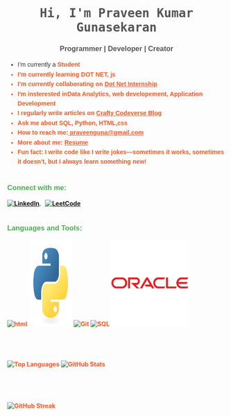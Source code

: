 <h1></h1>
<h1 align="center" style="font-family: Humanist Sans-Serif, Monospace; color:#555;" font-weight: bold;">Hi, I'm Praveen Kumar Gunasekaran</h1>

<h3 align="center" style="font-family: Arial,  Monospace; color: #555;">Programmer | Developer | Creator</h3>

<ul style="font-family: Arial, sans-serif; color: #333; line-height: 1.6;">
  <li>I’m currently a <strong style="color: #FF5722;"> Student</a></li>
  <li>I’m currently learning <strong style="color: #FF5722;"> DOT NET, js </strong></li>
  <li>I’m currently collaborating on <a href="https://github.com/Praveenguna428/codsoft.git" style="color: #FF5722;"> Dot Net Internship </a></li>
  <li>I'm insterested in<strong style="color: #FF5722;">Data Analytics, web developement, Application Development</strong></li>
  <li>I regularly write articles on <a href="http://craftycodeverse.blogspot.com" style="color: #FF5722;"> Crafty Codeverse Blog</a></li>
  <li>Ask me about <strong style="color: #FF5722;">SQL, Python, HTML,css</strong></li>
  <li>How to reach me:<a href="praveenguna428@gmail.com" style="color: #FF5722;"> praveenguna@gmail.com</a></li>
  <li>More about me: <a href="https://docs.google.com/document/d/e/2PACX-1vT4QwxNh6YjFcStfpBFNJf4FbRg45BrhrLT4-JE2EAXdyBI7mB5UouujkLKMfPeaOhS-YlzNwW0JA8r/pub" style="color: #FF5722;"> Resume </a></li>
  <li>Fun fact: <strong style="color: #FF5722;">I write code like I write jokes—sometimes it works, sometimes it doesn’t, but I always learn something new!</strong></li>
</ul>
<h1></h1>
<h3 align="left" style="font-family: Arial, sans-serif; color: #4CAF50;">Connect with me:</h3>
<p align="left">
  <a href="https://linkedin.com/in/praveen-kumar-pk2020" target="blank" style="margin-right: 10px;">
    <img align="center" src="https://raw.githubusercontent.com/rahuldkjain/github-profile-readme-generator/master/src/images/icons/Social/linked-in-alt.svg" alt="LinkedIn" height="80" width="100" />
  </a>
  <a href="https://leetcode.com/u/praveen_2020/" target="blank" style="margin-right: 10px;">
    <img align="center" src="https://raw.githubusercontent.com/rahuldkjain/github-profile-readme-generator/master/src/images/icons/Social/leet-code.svg" alt="LeetCode" height="80" width="110" />
  </a>
</p>
<h1></h1>

<h3 align="left" style="font-family: Arial, sans-serif; color: #4CAF50;">Languages and Tools:</h3>
<p align="left">
    <img src="https://www.p92.hu/binaries/content/gallery/p92website/technologies/htmlcssjs-details.png" alt="html" width="320" height="150"/>
  </a>
   <img src="https://raw.githubusercontent.com/devicons/devicon/master/icons/python/python-original.svg" alt="Python" width="100" height="200"/></h1> 
  </a>
    <img src="https://www.vectorlogo.zone/logos/git-scm/git-scm-icon.svg" alt="Git" width="100" height="200"/>
  </a>
    <img src="https://png.pngtree.com/png-vector/20190412/ourmid/pngtree-sql-file-document-icon-png-image_929360.png" alt="SQL" width="150" height="190"/>
  </a>
  <a href="https://www.oracle.com/" target="_blank" rel="noreferrer" style="margin-right: 10px;">
    <img src="https://raw.githubusercontent.com/devicons/devicon/master/icons/oracle/oracle-original.svg" alt="Oracle" width="180" height="200"/>
  </a>
  <a href="https://www.python.org" target="_blank" rel="noreferrer" style="margin-right: 10px;">
    <img src="https://raw.githubusercontent.com/devicons/devicon/master/icons/python/python-original.svg" alt="Python" width="80"height="0"/>
  </a>
</p>
<h1></h1>

<p>
  <img align="left" src="https://github-readme-stats.vercel.app/api/top-langs?username=praveenguna428&show_icons=true&locale=en&layout=compact" alt="Top Languages" style="margin: 20px 0;" />
</p>
<h1></h1>
<p>
  &nbsp;<img align="center" src="https://github-readme-stats.vercel.app/api?username=praveenguna428&show_icons=true&locale=en" alt="GitHub Stats" style="margin: 20px 0;" />
</p>
<h1></h1>
<p>
  <img align="center" src="https://github-readme-streak-stats.herokuapp.com/?user=praveenguna428&" alt="GitHub Streak" style="margin: 20px 0;" />
</p>
